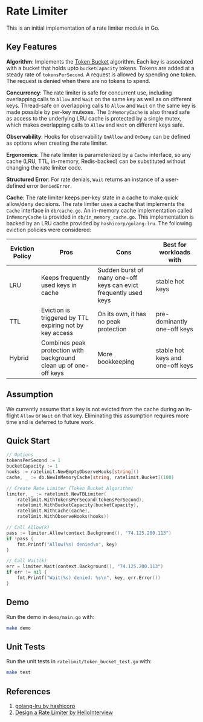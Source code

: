 # Rate Limiter

This is an initial implementation of a rate limiter module in Go. 

## Key Features

__Algorithm__: Implements the [Token Bucket](https://www.hellointerview.com/learn/system-design/problem-breakdowns/distributed-rate-limiter#:~:text=to%20implement%20correctly.-,Token%20Bucket,-Think%20of%20each) algorithm. Each key is associated with a bucket that holds upto `bucketCapacity` tokens. Tokens are added at a steady rate of `tokensPerSecond`. A request is allowed by spending one token. The request is denied when there are no tokens to spend.

__Concurrency__: The rate limiter is safe for concurrent use, including overlapping calls to `Allow` and `Wait` on the same key as well as on different keys. Thread-safe on overlapping calls to `Allow` and `Wait` on the same key is made possible by per-key mutexes. The `InMemoryCache` is also thread safe as access to the underlying LRU cache is protected by a single mutex, which makes overlapping calls to `Allow` and `Wait` on different keys safe. 

__Observability__: Hooks for observability `OnAllow` and `OnDeny` can be defined as options when creating the rate limiter.

__Ergonomics__: The rate limiter is parameterized by a `Cache` interface, so any cache (LRU, TTL, in-memory, Redis-backed) can be substituted without changing the rate limiter code.

__Structured Error__: For rate denials, `Wait` returns an instance of a user-defined error `DeniedError`. 

__Cache__: The rate limiter keeps per-key state in a cache to make quick allow/deny decisions. The rate limiter uses a cache that implements the `Cache` interface in `db/cache.go`. An in-memory cache implementation called `InMemoryCache` is provided in `db/in_memory_cache.go`. This implementation is backed by an LRU cache provided by `hashicorp/golang-lru`. The following eviction policies were considered:

| Eviction Policy | Pros                                                              | Cons                                                             | Best for workloads with          |
|-----------------|-------------------------------------------------------------------|------------------------------------------------------------------|----------------------------------|
| LRU             | Keeps frequently used keys in cache                               | Sudden burst of many one-off keys can evict frequently used keys | stable hot keys                  |
| TTL             | Eviction is triggered by TTL expiring not by key access           | On its own, it has no peak protection                            | pre-dominantly one-off keys      |
| Hybrid          | Combines peak protection with background clean up of one-off keys | More bookkeeping                                                 | stable hot keys and one-off keys |

## Assumption
We currently assume that a key is not evicted from the cache during an in-flight `Allow` or `Wait` on that key. Eliminating this assumption requires more time and is deferred to future work.

## Quick Start

```go
// Options
tokensPerSecond := 1
bucketCapacity := 1
hooks := ratelimit.NewEmptyObserveHooks[string]()
cache, _ := db.NewInMemoryCache[string, ratelimit.Bucket](100)

// Create Rate Limiter (Token Bucket Algorithm)
limiter, _ := ratelimit.NewTBLimiter(
	ratelimit.WithTokensPerSecond(tokensPerSecond),
	ratelimit.WithBucketCapacity(bucketCapacity),
	ratelimit.WithCache(cache),
	ratelimit.WithObserveHooks(hooks))

// Call Allow(k)
pass := limiter.Allow(context.Background(), "74.125.200.113")
if !pass {
	fmt.Printf("Allow(%s) denied\n", key)
} 

// Call Wait(k)
err = limiter.Wait(context.Background(), "74.125.200.113")
if err != nil {
	fmt.Printf("Wait(%s) denied: %s\n", key, err.Error())
} 
```

## Demo

Run the demo in `demo/main.go` with:

```bash
make demo
```

## Unit Tests

Run the unit tests in `ratelimit/token_bucket_test.go` with:

```bash 
make test
```

<!-- 
1. Allow and Wait
2. At least one fully working Rate Limiting Algorithms.
2. Per-key limiting with bounded memory: configurable max tracked keys +
   eviction policy (LRU or TTL or hybrid). Document your choice & trade-offs.
3. Concurrency safe.
4. Structured error for rate limit denials
-->

## References

1. [golang-lru by hashicorp](github.com/hashicorp/golang-lru/v2)
2. [Design a Rate Limiter by HelloInterview](https://www.hellointerview.com/learn/system-design/problem-breakdowns/distributed-rate-limiter)
